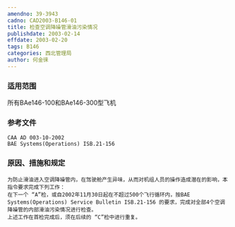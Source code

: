 ```yaml
---
amendno: 39-3943
cadno: CAD2003-B146-01
title: 检查空调降噪管滑油污染情况
publishdate: 2003-02-14
effdate: 2003-02-20
tags: B146
categories: 西北管理局
author: 何金徕
---
```


### 适用范围 
所有BAe146-100和BAe146-300型飞机

<!--more-->
### 参考文件
    CAA AD 003-10-2002 
    BAE Systems(Operations) ISB.21-156  

### 原因、措施和规定 
    为防止滑油进入空调降噪管内，在驾驶舱产生异味，从而对机组人员的操作造成潜在的影响，本指令要求完成下列工作： 
    在下一个 “A”检，或自2002年11月30日起在不超过500个飞行循环内，按BAE Systems(Operations) Service Bulletin ISB.21-156 的要求，完成对全部4个空调降噪管的内部滑油污染情况进行检查。 
    上述工作在首检完成后，须在后续的 “C”检中进行重复。
